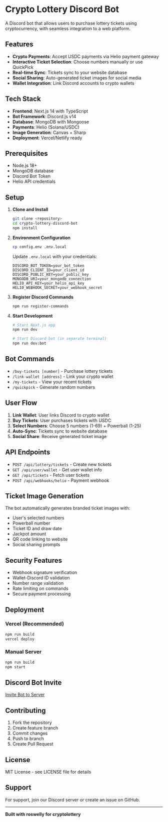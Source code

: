 #  Crypto Lottery Discord Bot

A Discord bot that allows users to purchase lottery tickets using cryptocurrency, with seamless integration to a web platform.

##  Features

- **Crypto Payments**: Accept USDC payments via Helio payment gateway
- **Interactive Ticket Selection**: Choose numbers manually or use QuickPick
- **Real-time Sync**: Tickets sync to your website database
- **Social Sharing**: Auto-generated ticket images for social media
- **Wallet Integration**: Link Discord accounts to crypto wallets

##  Tech Stack

- **Frontend**: Next.js 14 with TypeScript
- **Bot Framework**: Discord.js v14
- **Database**: MongoDB with Mongoose
- **Payments**: Helio (Solana/USDC)
- **Image Generation**: Canvas + Sharp
- **Deployment**: Vercel/Netlify ready

##  Prerequisites

- Node.js 18+ 
- MongoDB database
- Discord Bot Token
- Helio API credentials

##  Setup

1. **Clone and Install**
   ```bash
   git clone <repository>
   cd crypto-lottery-discord-bot
   npm install
   ```

2. **Environment Configuration**
   ```bash
   cp config.env .env.local
   ```
   
   Update `.env.local` with your credentials:
   ```env
   DISCORD_BOT_TOKEN=your_bot_token
   DISCORD_CLIENT_ID=your_client_id
   DISCORD_PUBLIC_KEY=your_public_key
   MONGODB_URI=your_mongodb_connection
   HELIO_API_KEY=your_helio_api_key
   HELIO_WEBHOOK_SECRET=your_webhook_secret
   ```

3. **Register Discord Commands**
   ```bash
   npm run register-commands
   ```

4. **Start Development**
   ```bash
   # Start Next.js app
   npm run dev
   
   # Start Discord bot (in separate terminal)
   npm run dev:bot
   ```

##  Bot Commands

- `/buy-tickets [number]` - Purchase lottery tickets
- `/link-wallet [address]` - Link your crypto wallet
- `/my-tickets` - View your recent tickets
- `/quickpick` - Generate random numbers

##  User Flow

1. **Link Wallet**: User links Discord to crypto wallet
2. **Buy Tickets**: User purchases tickets with USDC
3. **Select Numbers**: Choose 5 numbers (1-69) + Powerball (1-25)
4. **Auto-Sync**: Tickets sync to website database
5. **Social Share**: Receive generated ticket image

##  API Endpoints

- `POST /api/lottery/tickets` - Create new tickets
- `GET /api/user/wallet` - Get user wallet info
- `GET /api/tickets` - Fetch user tickets
- `POST /api/webhooks/helio` - Payment webhook

##  Ticket Image Generation

The bot automatically generates branded ticket images with:
- User's selected numbers
- Powerball number
- Ticket ID and draw date
- Jackpot amount
- QR code linking to website
- Social sharing prompts

##  Security Features

- Webhook signature verification
- Wallet-Discord ID validation
- Number range validation
- Rate limiting on commands
- Secure payment processing

##  Deployment

### Vercel (Recommended)
```bash
npm run build
vercel deploy
```

### Manual Server
```bash
npm run build
npm start
```

##  Discord Bot Invite
[Invite Bot to Server](https://discord.com/oauth2/authorize?client_id=1412476966363463762)
##  Contributing

1. Fork the repository
2. Create feature branch
3. Commit changes
4. Push to branch
5. Create Pull Request

##  License

MIT License - see LICENSE file for details

## Support

For support, join our Discord server or create an issue on GitHub.

---

**Built with roswelly for cryptolottery**
